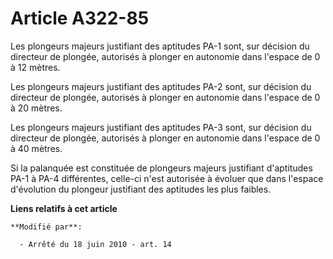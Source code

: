 # Article A322-85

Les plongeurs majeurs justifiant des aptitudes PA-1 sont, sur décision du directeur de plongée, autorisés à plonger en
autonomie dans l'espace de 0 à 12 mètres.

Les plongeurs majeurs justifiant des aptitudes PA-2 sont, sur décision du directeur de plongée, autorisés à plonger en
autonomie dans l'espace de 0 à 20 mètres.

Les plongeurs majeurs justifiant des aptitudes PA-3 sont, sur décision du directeur de plongée, autorisés à plonger en
autonomie dans l'espace de 0 à 40 mètres.

Si la palanquée est constituée de plongeurs majeurs justifiant d'aptitudes PA-1 à PA-4 différentes, celle-ci n'est autorisée
à évoluer que dans l'espace d'évolution du plongeur justifiant des aptitudes les plus faibles.

**Liens relatifs à cet article**

	**Modifié par**:

	  - Arrêté du 18 juin 2010 - art. 14
